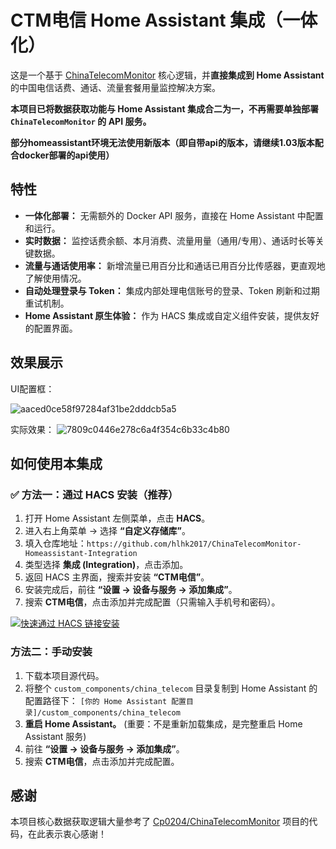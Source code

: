 # CTM电信 Home Assistant 集成（一体化）

这是一个基于 [ChinaTelecomMonitor](https://github.com/Cp0204/ChinaTelecomMonitor) 核心逻辑，并**直接集成到 Home Assistant** 的中国电信话费、通话、流量套餐用量监控解决方案。

**本项目已将数据获取功能与 Home Assistant 集成合二为一，不再需要单独部署 `ChinaTelecomMonitor` 的 API 服务。**

**部分homeassistant环境无法使用新版本（即自带api的版本，请继续1.03版本配合docker部署的api使用）**
## 特性

* **一体化部署：** 无需额外的 Docker API 服务，直接在 Home Assistant 中配置和运行。
* **实时数据：** 监控话费余额、本月消费、流量用量（通用/专用）、通话时长等关键数据。
* **流量与通话使用率：** 新增流量已用百分比和通话已用百分比传感器，更直观地了解使用情况。
* **自动处理登录与 Token：** 集成内部处理电信账号的登录、Token 刷新和过期重试机制。
* **Home Assistant 原生体验：** 作为 HACS 集成或自定义组件安装，提供友好的配置界面。

## 效果展示



UI配置框：

![aaced0ce58f97284af31be2dddcb5a5](https://github.com/user-attachments/assets/a7549c09-f7db-4b3c-8934-104189713018)


实际效果：
![7809c0446e278c6a4f354c6b33c4b80](https://github.com/user-attachments/assets/0bac6024-cf65-494d-b9e7-03247dcd9ec2)


## 如何使用本集成

### ✅ 方法一：通过 HACS 安装（推荐）

1.  打开 Home Assistant 左侧菜单，点击 **HACS**。
2.  进入右上角菜单 → 选择 **“自定义存储库”**。
3.  填入仓库地址：`https://github.com/hlhk2017/ChinaTelecomMonitor-Homeassistant-Integration`
4.  类型选择 **集成 (Integration)**，点击添加。
5.  返回 HACS 主界面，搜索并安装 **“CTM电信”**。
6.  安装完成后，前往 **“设置 → 设备与服务 → 添加集成”**。
7.  搜索 **CTM电信**，点击添加并完成配置（只需输入手机号和密码）。

[![快速通过 HACS 链接安装](https://my.home-assistant.io/badges/hacs_repository.svg)](https://my.home-assistant.io/redirect/hacs_repository/?owner=hlhk2017&repository=ChinaTelecomMonitor-Homeassistant-Integration&category=integration)

### 方法二：手动安装

1.  下载本项目源代码。
2.  将整个 `custom_components/china_telecom` 目录复制到 Home Assistant 的配置路径下：
    `[你的 Home Assistant 配置目录]/custom_components/china_telecom`
3.  **重启 Home Assistant。** (重要：不是重新加载集成，是完整重启 Home Assistant 服务)
4.  前往 **“设置 → 设备与服务 → 添加集成”**。
5.  搜索 **CTM电信**，点击添加并完成配置。

## 感谢

本项目核心数据获取逻辑大量参考了 [Cp0204/ChinaTelecomMonitor](https://github.com/Cp0204/ChinaTelecomMonitor) 项目的代码，在此表示衷心感谢！
